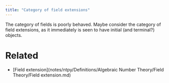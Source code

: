 ```yaml
---
title: "Category of field extensions"
---
```


The category of fields is poorly behaved. Maybe consider the category of field extensions, as it immediately is seen to have initial (and terminal?) objects.

# Related
- [Field extension](notes/ntpy/Definitions/Algebraic Number Theory/Field Theory/Field extension.md)